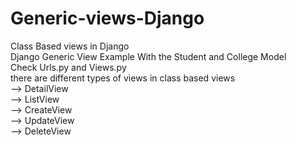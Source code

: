 # Generic-views-Django<br>
Class Based views in Django<br>
Django Generic View Example With the Student and College Model<br>
Check Urls.py and Views.py <br>
there are different types of views in class based views <br>
--> DetailView <br>
--> ListView <br>
--> CreateView <br>
--> UpdateView <br>
--> DeleteView <br>
